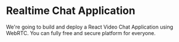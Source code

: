 # Realtime Chat Application
We're going to build and deploy a React Video Chat Application using WebRTC. You can fully free and secure platform for everyone.

